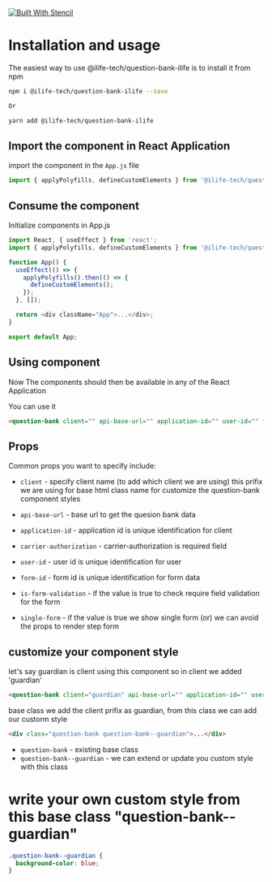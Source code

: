 [![Built With Stencil](https://img.shields.io/badge/-Built%20With%20Stencil-16161d.svg?logo=data%3Aimage%2Fsvg%2Bxml%3Bbase64%2CPD94bWwgdmVyc2lvbj0iMS4wIiBlbmNvZGluZz0idXRmLTgiPz4KPCEtLSBHZW5lcmF0b3I6IEFkb2JlIElsbHVzdHJhdG9yIDE5LjIuMSwgU1ZHIEV4cG9ydCBQbHVnLUluIC4gU1ZHIFZlcnNpb246IDYuMDAgQnVpbGQgMCkgIC0tPgo8c3ZnIHZlcnNpb249IjEuMSIgaWQ9IkxheWVyXzEiIHhtbG5zPSJodHRwOi8vd3d3LnczLm9yZy8yMDAwL3N2ZyIgeG1sbnM6eGxpbms9Imh0dHA6Ly93d3cudzMub3JnLzE5OTkveGxpbmsiIHg9IjBweCIgeT0iMHB4IgoJIHZpZXdCb3g9IjAgMCA1MTIgNTEyIiBzdHlsZT0iZW5hYmxlLWJhY2tncm91bmQ6bmV3IDAgMCA1MTIgNTEyOyIgeG1sOnNwYWNlPSJwcmVzZXJ2ZSI%2BCjxzdHlsZSB0eXBlPSJ0ZXh0L2NzcyI%2BCgkuc3Qwe2ZpbGw6I0ZGRkZGRjt9Cjwvc3R5bGU%2BCjxwYXRoIGNsYXNzPSJzdDAiIGQ9Ik00MjQuNywzNzMuOWMwLDM3LjYtNTUuMSw2OC42LTkyLjcsNjguNkgxODAuNGMtMzcuOSwwLTkyLjctMzAuNy05Mi43LTY4LjZ2LTMuNmgzMzYuOVYzNzMuOXoiLz4KPHBhdGggY2xhc3M9InN0MCIgZD0iTTQyNC43LDI5Mi4xSDE4MC40Yy0zNy42LDAtOTIuNy0zMS05Mi43LTY4LjZ2LTMuNkgzMzJjMzcuNiwwLDkyLjcsMzEsOTIuNyw2OC42VjI5Mi4xeiIvPgo8cGF0aCBjbGFzcz0ic3QwIiBkPSJNNDI0LjcsMTQxLjdIODcuN3YtMy42YzAtMzcuNiw1NC44LTY4LjYsOTIuNy02OC42SDMzMmMzNy45LDAsOTIuNywzMC43LDkyLjcsNjguNlYxNDEuN3oiLz4KPC9zdmc%2BCg%3D%3D&colorA=16161d&style=flat-square)](https://stenciljs.com)

# Installation and usage

The easiest way to use @ilife-tech/question-bank-ilife is to install it from npm

```bash
npm i @ilife-tech/question-bank-ilife --save

Or

yarn add @ilife-tech/question-bank-ilife
```

## Import the component in React Application

import the component in the `App.js` file

```javascript
import { applyPolyfills, defineCustomElements } from '@ilife-tech/question-bank-ilife/loader';
```

## Consume the component

Initialize components in App.js

```javascript
import React, { useEffect } from 'react';
import { applyPolyfills, defineCustomElements } from '@ilife-tech/question-bank-ilife/loader';

function App() {
  useEffect(() => {
    applyPolyfills().then(() => {
      defineCustomElements();
    });
  }, []);

  return <div className="App">...</div>;
}

export default App;
```

## Using component

Now The components should then be available in any of the React Application

You can use it

```html
<question-bank client="" api-base-url="" application-id="" user-id="" form-id="" />
```

## Props

Common props you want to specify include:

- `client` - specify client name (to add which client we are using) this prifix we are using for base html class name for customize the question-bank component styles
- `api-base-url` - base url to get the quesion bank data
- `application-id` - application id is unique identification for client
- `carrier-authorization` - carrier-authorization is required field
- `user-id` - user id is unique identification for user
- `form-id` - form id is unique identification for form data

- `is-form-validation` - if the value is true to check require field validation for the form

- `single-form` - if the value is true we show single form (or) we can avoid the props to render step form

## customize your component style

let's say guardian is client using this component so in client we added 'guardian'

```html
<question-bank client="guardian" api-base-url="" application-id="" user-id="" form-id="" />
```

base class we add the client prifix as guardian, from this class we can add our custorm style

```html
<div class="question-bank question-bank--guardian">...</div>
```

- `question-bank` - existing base class
- `question-bank--guardian` - we can extend or update you custom style with this class

# write your own custom style from this base class "question-bank--guardian"

```scss
.question-bank--guardian {
  background-color: blue;
}
```
